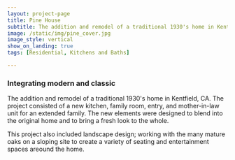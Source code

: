 ```yaml
---
layout: project-page
title: Pine House
subtitle: The addition and remodel of a traditional 1930's home in Kentfield, CA
image: /static/img/pine_cover.jpg
image_style: vertical
show_on_landing: true
tags: [Residential, Kitchens and Baths]

---
```


### Integrating modern and classic

The addition and remodel of a traditional 1930's home in Kentfield, CA. The project consisted of a new kitchen, family room, entry, and mother-in-law unit for an extended family. The new elements were designed to blend into the original home and to bring a fresh look to the whole. 

This project also included landscape design; working with the many mature oaks on a sloping site to create a variety of seating and entertainment spaces areound the home.  





